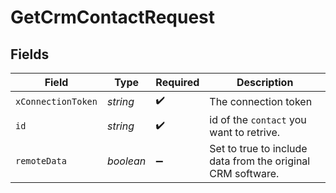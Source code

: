 # GetCrmContactRequest


## Fields

| Field                                                       | Type                                                        | Required                                                    | Description                                                 |
| ----------------------------------------------------------- | ----------------------------------------------------------- | ----------------------------------------------------------- | ----------------------------------------------------------- |
| `xConnectionToken`                                          | *string*                                                    | :heavy_check_mark:                                          | The connection token                                        |
| `id`                                                        | *string*                                                    | :heavy_check_mark:                                          | id of the `contact` you want to retrive.                    |
| `remoteData`                                                | *boolean*                                                   | :heavy_minus_sign:                                          | Set to true to include data from the original CRM software. |